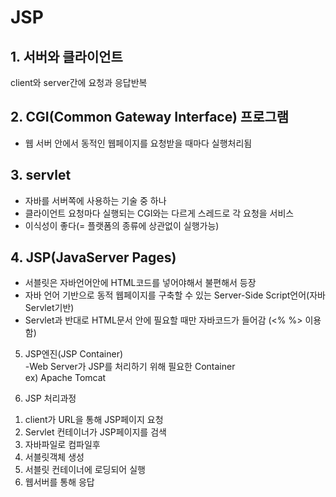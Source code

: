# JSP  
## 1. 서버와 클라이언트  
client와 server간에 요청과 응답반복  

## 2. CGI(Common Gateway Interface) 프로그램  
- 웹 서버 안에서 동적인 웹페이지를 요청받을 때마다 실행처리됨  

## 3. servlet  
- 자바를 서버쪽에 사용하는 기술 중 하나  
- 클라이언트 요청마다 실행되는 CGI와는 다르게 스레드로 각 요청을 서비스  
- 이식성이 좋다(= 플랫폼의 종류에 상관없이 실행가능)  

## 4. JSP(JavaServer Pages)  
- 서블릿은 자바언어안에 HTML코드를 넣어야해서 불편해서 등장
- 자바 언어 기반으로 동적 웹페이지를 구축할 수 있는 Server-Side Script언어(자바 Servlet기반)  
- Servlet과 반대로 HTML문서 안에 필요할 때만 자바코드가 들어감
(<% %> 이용함)  

5. JSP엔진(JSP Container)  
-Web Server가 JSP를 처리하기 위해 필요한 Container  
ex) Apache Tomcat  

6. JSP 처리과정  
1) client가 URL을 통해 JSP페이지 요청  
2) Servlet 컨테이너가 JSP페이지를 검색  
3) 자바파일로 컴파일후  
4) 서블릿객체 생성  
5) 서블릿 컨테이너에 로딩되어 실행  
6) 웹서버를 통해 응답  
